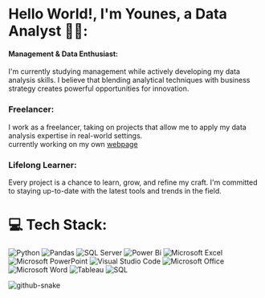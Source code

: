 # Hello World!, I'm Younes, a Data Analyst 👋🏼:
#### Management & Data Enthusiast:
 I'm currently studying management while actively developing my data analysis skills. I believe that blending analytical techniques with business strategy creates powerful opportunities for innovation.<br> 
### Freelancer:
 I work as a freelancer, taking on projects that allow me to apply my data analysis expertise in real-world settings.<br>
 currently working on my own [webpage](https://younes-sehanine.netlify.app/)<br>
### Lifelong Learner:
  Every project is a chance to learn, grow, and refine my craft. I'm committed to staying up-to-date with the latest tools and trends in the field. <br>


# 💻 Tech Stack:
![Python](https://img.shields.io/badge/python-3670A0?style=for-the-badge&logo=python&logoColor=ffdd54)
![Pandas](https://img.shields.io/badge/pandas-150458?style=for-the-badge&logo=pandas&logoColor=white)
![SQL Server](https://img.shields.io/badge/mysql-%2300f.svg?style=for-the-badge&logo=mysql&logoColor=white)
![Power Bi](https://img.shields.io/badge/power_bi-F2C811?style=for-the-badge&logo=powerbi&logoColor=black)
![Microsoft Excel](https://img.shields.io/badge/Microsoft_Excel-217346?style=for-the-badge&logo=microsoft-excel&logoColor=white)
![Microsoft PowerPoint](https://img.shields.io/badge/Microsoft_PowerPoint-B7472A?style=for-the-badge&logo=microsoft-powerpoint&logoColor=white)
![Visual Studio Code](https://img.shields.io/badge/Visual%20Studio%20Code-0078d7.svg?style=for-the-badge&logo=visual-studio-code&logoColor=white)
![Microsoft Office](https://img.shields.io/badge/Microsoft_Office-D83B01?style=for-the-badge&logo=microsoft-office&logoColor=white)
![Microsoft Word](https://img.shields.io/badge/Microsoft_Word-2B579A?style=for-the-badge&logo=microsoft-word&logoColor=white)
![Tableau](https://img.shields.io/badge/tableau-E97627?style=for-the-badge&logo=tableau&logoColor=white)
![SQL](https://img.shields.io/badge/SQL-4479A1?style=for-the-badge&logo=postgresql&logoColor=white)

<picture>
  <source media="(prefers-color-scheme: dark)" srcset="https://raw.githubusercontent.com/tobiasmeyhoefer/tobiasmeyhoefer/output/github-snake-dark.svg" />
  <source media="(prefers-color-scheme: light)" srcset="https://raw.githubusercontent.com/tobiasmeyhoefer/tobiasmeyhoefer/output/github-snake.svg" />
  <img alt="github-snake" src="https://raw.githubusercontent.com/tobiasmeyhoefer/tobiasmeyhoefer/output/github-snake.svg" />
</picture>
